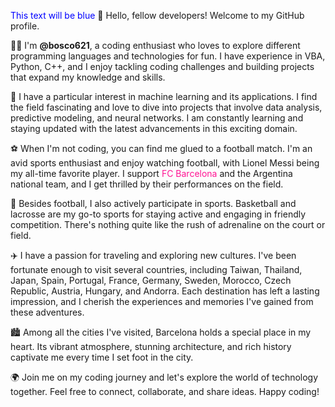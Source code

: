 <span style="color: blue;">This text will be blue</span>
👋 Hello, fellow developers! Welcome to my GitHub profile.

👨‍💻 I'm <b>@bosco621</b>, a coding enthusiast who loves to explore different programming languages and technologies for fun. I have experience in VBA, Python, C++, and I enjoy tackling coding challenges and building projects that expand my knowledge and skills.

🤖 I have a particular interest in machine learning and its applications. I find the field fascinating and love to dive into projects that involve data analysis, predictive modeling, and neural networks. I am constantly learning and staying updated with the latest advancements in this exciting domain.

⚽️ When I'm not coding, you can find me glued to a football match. I'm an avid sports enthusiast and enjoy watching football, with Lionel Messi being my all-time favorite player. I support <font style="color:deeppink;">FC Barcelona</font> and the Argentina national team, and I get thrilled by their performances on the field.

🏀 Besides football, I also actively participate in sports. Basketball and lacrosse are my go-to sports for staying active and engaging in friendly competition. There's nothing quite like the rush of adrenaline on the court or field.

✈️ I have a passion for traveling and exploring new cultures. I've been fortunate enough to visit several countries, including Taiwan, Thailand, Japan, Spain, Portugal, France, Germany, Sweden, Morocco, Czech Republic, Austria, Hungary, and Andorra. Each destination has left a lasting impression, and I cherish the experiences and memories I've gained from these adventures.

🏙️ Among all the cities I've visited, Barcelona holds a special place in my heart. Its vibrant atmosphere, stunning architecture, and rich history captivate me every time I set foot in the city.

🌍 Join me on my coding journey and let's explore the world of technology together. Feel free to connect, collaborate, and share ideas. Happy coding!

<!---
bosco621/bosco621 is a ✨ special ✨ repository because its `README.md` (this file) appears on your GitHub profile.
You can click the Preview link to take a look at your changes.
--->
